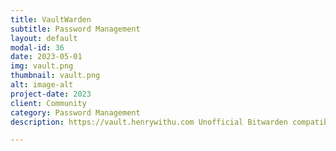 ```yaml
---
title: VaultWarden
subtitle: Password Management
layout: default
modal-id: 36
date: 2023-05-01
img: vault.png
thumbnail: vault.png
alt: image-alt
project-date: 2023
client: Community
category: Password Management
description: https://vault.henrywithu.com Unofficial Bitwarden compatible server written in Rust, formerly known as bitwarden_rs

---
```

